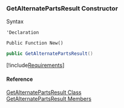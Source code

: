 ﻿### GetAlternatePartsResult Constructor

Syntax

```vbnet
'Declaration

Public Function New()
```

```csharp
public GetAlternatePartsResult()
```

[!include[Requirements](../partials/requirements.md)]

#### Reference

[GetAlternatePartsResult Class](FChoice.Toolkits.Clarify~FChoice.Toolkits.Clarify.Logistics.GetAlternatePartsResult.md)  
[GetAlternatePartsResult Members](FChoice.Toolkits.Clarify~FChoice.Toolkits.Clarify.Logistics.GetAlternatePartsResult_members.md)